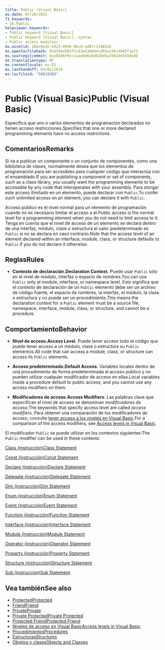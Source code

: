 ```yaml
---
title: Public (Visual Basic)
ms.date: 07/20/2015
f1_keywords:
- vb.Public
helpviewer_keywords:
- Public keyword [Visual Basic]
- Public keyword [Visual Basic], syntax
- Public access modifier
ms.assetid: 284c9e1b-ed23-499b-9bc9-ad87c11485a5
ms.openlocfilehash: 0c85564503f3c83e436044cd92ee3014945f1ef3
ms.sourcegitcommit: bce0586f0cccaae6d6cbd625d5a7b824d1d3de4b
ms.translationtype: MT
ms.contentlocale: es-ES
ms.lasthandoff: 04/02/2019
ms.locfileid: "58818389"
---
```

# <a name="public-visual-basic"></a><span data-ttu-id="f3c57-102">Public (Visual Basic)</span><span class="sxs-lookup"><span data-stu-id="f3c57-102">Public (Visual Basic)</span></span>
<span data-ttu-id="f3c57-103">Especifica que uno o varios elementos de programación declarados no tienen acceso restricciones.</span><span class="sxs-lookup"><span data-stu-id="f3c57-103">Specifies that one or more declared programming elements have no access restrictions.</span></span>  
  
## <a name="remarks"></a><span data-ttu-id="f3c57-104">Comentarios</span><span class="sxs-lookup"><span data-stu-id="f3c57-104">Remarks</span></span>  
 <span data-ttu-id="f3c57-105">Si va a publicar un componente o un conjunto de componentes, como una biblioteca de clases, normalmente desea que los elementos de programación para ser accesibles para cualquier código que interactúa con el ensamblado.</span><span class="sxs-lookup"><span data-stu-id="f3c57-105">If you are publishing a component or set of components, such as a class library, you usually want the programming elements to be accessible by any code that interoperates with your assembly.</span></span> <span data-ttu-id="f3c57-106">Para otorgar este acceso ilimitado en un elemento, puede declarar con `Public`.</span><span class="sxs-lookup"><span data-stu-id="f3c57-106">To confer such unlimited access on an element, you can declare it with `Public`.</span></span>  
  
 <span data-ttu-id="f3c57-107">Acceso público es el nivel normal para un elemento de programación cuando no es necesario limitar el acceso a él.</span><span class="sxs-lookup"><span data-stu-id="f3c57-107">Public access is the normal level for a programming element when you do not need to limit access to it.</span></span> <span data-ttu-id="f3c57-108">Tenga en cuenta que el nivel de acceso de un elemento se declara dentro de una interfaz, módulo, clase o estructura el valor predeterminado es `Public` si no se declara en caso contrario.</span><span class="sxs-lookup"><span data-stu-id="f3c57-108">Note that the access level of an element declared within an interface, module, class, or structure defaults to `Public` if you do not declare it otherwise.</span></span>  
  
## <a name="rules"></a><span data-ttu-id="f3c57-109">Reglas</span><span class="sxs-lookup"><span data-stu-id="f3c57-109">Rules</span></span>  
  
-   <span data-ttu-id="f3c57-110">**Contexto de declaración.**</span><span class="sxs-lookup"><span data-stu-id="f3c57-110">**Declaration Context.**</span></span> <span data-ttu-id="f3c57-111">Puede usar `Public` sólo en el nivel de módulo, interfaz o espacio de nombres.</span><span class="sxs-lookup"><span data-stu-id="f3c57-111">You can use `Public` only at module, interface, or namespace level.</span></span> <span data-ttu-id="f3c57-112">Esto significa que el contexto de declaración de un `Public` elemento debe ser un archivo de código fuente, el espacio de nombres, la interfaz, el módulo, la clase o estructura y no puede ser un procedimiento.</span><span class="sxs-lookup"><span data-stu-id="f3c57-112">This means the declaration context for a `Public` element must be a source file, namespace, interface, module, class, or structure, and cannot be a procedure.</span></span>  
  
## <a name="behavior"></a><span data-ttu-id="f3c57-113">Comportamiento</span><span class="sxs-lookup"><span data-stu-id="f3c57-113">Behavior</span></span>  
  
-   <span data-ttu-id="f3c57-114">**Nivel de acceso.**</span><span class="sxs-lookup"><span data-stu-id="f3c57-114">**Access Level.**</span></span> <span data-ttu-id="f3c57-115">Puede tener acceso todo el código que puede tener acceso a un módulo, clase o estructura su `Public` elementos.</span><span class="sxs-lookup"><span data-stu-id="f3c57-115">All code that can access a module, class, or structure can access its `Public` elements.</span></span>  
  
-   <span data-ttu-id="f3c57-116">**Acceso predeterminado.**</span><span class="sxs-lookup"><span data-stu-id="f3c57-116">**Default Access.**</span></span> <span data-ttu-id="f3c57-117">Variables locales dentro de una procedimiento de forma predeterminada al acceso público y no pueden utilizar cualquier modificador de acceso en ellas.</span><span class="sxs-lookup"><span data-stu-id="f3c57-117">Local variables inside a procedure default to public access, and you cannot use any access modifiers on them.</span></span>  
  
-   <span data-ttu-id="f3c57-118">**Modificadores de acceso.**</span><span class="sxs-lookup"><span data-stu-id="f3c57-118">**Access Modifiers.**</span></span> <span data-ttu-id="f3c57-119">Las palabras clave que especifican el nivel de acceso se denominan *modificadores de acceso*.</span><span class="sxs-lookup"><span data-stu-id="f3c57-119">The keywords that specify access level are called *access modifiers*.</span></span> <span data-ttu-id="f3c57-120">Para obtener una comparación de los modificadores de acceso, consulte [tener acceso a los niveles en Visual Basic](../../../visual-basic/programming-guide/language-features/declared-elements/access-levels.md).</span><span class="sxs-lookup"><span data-stu-id="f3c57-120">For a comparison of the access modifiers, see [Access levels in Visual Basic](../../../visual-basic/programming-guide/language-features/declared-elements/access-levels.md).</span></span>  
  
 <span data-ttu-id="f3c57-121">El modificador `Public` se puede utilizar en los contextos siguientes:</span><span class="sxs-lookup"><span data-stu-id="f3c57-121">The `Public` modifier can be used in these contexts:</span></span>  
  
 [<span data-ttu-id="f3c57-122">Class (instrucción)</span><span class="sxs-lookup"><span data-stu-id="f3c57-122">Class Statement</span></span>](../../../visual-basic/language-reference/statements/class-statement.md)  
  
 [<span data-ttu-id="f3c57-123">Const (instrucción)</span><span class="sxs-lookup"><span data-stu-id="f3c57-123">Const Statement</span></span>](../../../visual-basic/language-reference/statements/const-statement.md)  
  
 [<span data-ttu-id="f3c57-124">Declare (instrucción)</span><span class="sxs-lookup"><span data-stu-id="f3c57-124">Declare Statement</span></span>](../../../visual-basic/language-reference/statements/declare-statement.md)  
  
 [<span data-ttu-id="f3c57-125">Delegate (instrucción)</span><span class="sxs-lookup"><span data-stu-id="f3c57-125">Delegate Statement</span></span>](../../../visual-basic/language-reference/statements/delegate-statement.md)  
  
 [<span data-ttu-id="f3c57-126">Dim (instrucción)</span><span class="sxs-lookup"><span data-stu-id="f3c57-126">Dim Statement</span></span>](../../../visual-basic/language-reference/statements/dim-statement.md)  
  
 [<span data-ttu-id="f3c57-127">Enum (instrucción)</span><span class="sxs-lookup"><span data-stu-id="f3c57-127">Enum Statement</span></span>](../../../visual-basic/language-reference/statements/enum-statement.md)  
  
 [<span data-ttu-id="f3c57-128">Event (instrucción)</span><span class="sxs-lookup"><span data-stu-id="f3c57-128">Event Statement</span></span>](../../../visual-basic/language-reference/statements/event-statement.md)  
  
 [<span data-ttu-id="f3c57-129">Function (instrucción)</span><span class="sxs-lookup"><span data-stu-id="f3c57-129">Function Statement</span></span>](../../../visual-basic/language-reference/statements/function-statement.md)  
  
 [<span data-ttu-id="f3c57-130">Interface (instrucción)</span><span class="sxs-lookup"><span data-stu-id="f3c57-130">Interface Statement</span></span>](../../../visual-basic/language-reference/statements/interface-statement.md)  
  
 [<span data-ttu-id="f3c57-131">Module (instrucción)</span><span class="sxs-lookup"><span data-stu-id="f3c57-131">Module Statement</span></span>](../../../visual-basic/language-reference/statements/module-statement.md)  
  
 [<span data-ttu-id="f3c57-132">Operator (instrucción)</span><span class="sxs-lookup"><span data-stu-id="f3c57-132">Operator Statement</span></span>](../../../visual-basic/language-reference/statements/operator-statement.md)  
  
 [<span data-ttu-id="f3c57-133">Property (instrucción)</span><span class="sxs-lookup"><span data-stu-id="f3c57-133">Property Statement</span></span>](../../../visual-basic/language-reference/statements/property-statement.md)  
  
 [<span data-ttu-id="f3c57-134">Structure (instrucción)</span><span class="sxs-lookup"><span data-stu-id="f3c57-134">Structure Statement</span></span>](../../../visual-basic/language-reference/statements/structure-statement.md)  
  
 [<span data-ttu-id="f3c57-135">Sub (instrucción)</span><span class="sxs-lookup"><span data-stu-id="f3c57-135">Sub Statement</span></span>](../../../visual-basic/language-reference/statements/sub-statement.md)  
  
## <a name="see-also"></a><span data-ttu-id="f3c57-136">Vea también</span><span class="sxs-lookup"><span data-stu-id="f3c57-136">See also</span></span>

- [<span data-ttu-id="f3c57-137">Protected</span><span class="sxs-lookup"><span data-stu-id="f3c57-137">Protected</span></span>](../../../visual-basic/language-reference/modifiers/protected.md)
- [<span data-ttu-id="f3c57-138">Friend</span><span class="sxs-lookup"><span data-stu-id="f3c57-138">Friend</span></span>](../../../visual-basic/language-reference/modifiers/friend.md)
- [<span data-ttu-id="f3c57-139">Private</span><span class="sxs-lookup"><span data-stu-id="f3c57-139">Private</span></span>](../../../visual-basic/language-reference/modifiers/private.md)
- [<span data-ttu-id="f3c57-140">Private Protected</span><span class="sxs-lookup"><span data-stu-id="f3c57-140">Private Protected</span></span>](private-protected.md)
- [<span data-ttu-id="f3c57-141">Protected Friend</span><span class="sxs-lookup"><span data-stu-id="f3c57-141">Protected Friend</span></span>](protected-friend.md)
- [<span data-ttu-id="f3c57-142">Niveles de acceso en Visual Basic</span><span class="sxs-lookup"><span data-stu-id="f3c57-142">Access levels in Visual Basic</span></span>](../../../visual-basic/programming-guide/language-features/declared-elements/access-levels.md)
- [<span data-ttu-id="f3c57-143">Procedimientos</span><span class="sxs-lookup"><span data-stu-id="f3c57-143">Procedures</span></span>](../../../visual-basic/programming-guide/language-features/procedures/index.md)
- [<span data-ttu-id="f3c57-144">Estructuras</span><span class="sxs-lookup"><span data-stu-id="f3c57-144">Structures</span></span>](../../../visual-basic/programming-guide/language-features/data-types/structures.md)
- [<span data-ttu-id="f3c57-145">Objetos y clases</span><span class="sxs-lookup"><span data-stu-id="f3c57-145">Objects and Classes</span></span>](../../../visual-basic/programming-guide/language-features/objects-and-classes/index.md)
